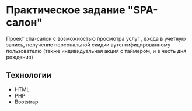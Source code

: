 # Практическое задание "SPA-салон"

Проект спа-салон с возможностью просмотра услуг , входа в учетную запись, получение персональной скидки аутентифицированному пользователю (также индивидуальная акция с таймером, и в честь дня рождения)

## Технологии
- HTML
- PHP
- Bootstrap
